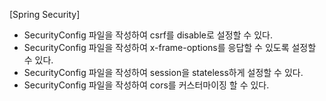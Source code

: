 [Spring Security]
- SecurityConfig 파일을 작성하여 csrf를 disable로 설정할 수 있다.
- SecurityConfig 파일을 작성하여 x-frame-options를 응답할 수 있도록 설정할 수 있다.
- SecurityConfig 파일을 작성하여 session을 stateless하게 설정할 수 있다.
- SecurityConfig 파일을 작성하여 cors를 커스터마이징 할 수 있다. 
